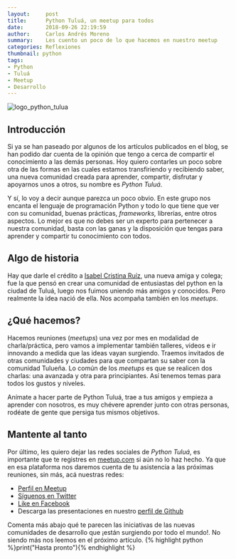```yaml
---
layout:     post
title:      Python Tuluá, un meetup para todos
date:       2018-09-26 22:19:59
author:     Carlos Andrés Moreno
summary:    Les cuento un poco de lo que hacemos en nuestro meetup
categories: Reflexiones
thumbnail: python
tags:
- Python
- Tuluá
- Meetup
- Desarrollo
---
```


![logo_python_tulua](https://secure.meetupstatic.com/photos/event/2/7/0/f/600_472869999.jpeg)

## Introducción

Si ya se han paseado por algunos de los artículos publicados en el blog, se han podido dar cuenta de la opinión que tengo a cerca de compartir el conocimiento a las demás personas. Hoy quiero contarles un poco sobre otra de las formas en las cuales estamos transfiriendo y recibiendo saber, una nueva comunidad creada para aprender, compartir, disfrutar y apoyarnos unos a otros, su nombre es _Python Tuluá_.

Y sí, lo voy a decir aunque parezca un poco obvio. En este grupo nos encanta el lenguaje de programación Python y todo lo que tiene que ver con su comunidad, buenas prácticas, _frameworks,_ librerías, entre otros aspectos. Lo mejor es que no debes ser un experto para pertenecer a nuestra comunidad, basta con las ganas y la disposición que tengas para aprender y compartir tu conocimiento con todos.

## Algo de historia

Hay que darle el crédito a [Isabel Cristina Ruíz](https://github.com/iris9112), una nueva amiga y colega; fue la que pensó en crear una comunidad de entusiastas del python en la ciudad de Tuluá, luego nos fuimos uniendo más amigos y conocidos. Pero realmente la idea nació de ella. Nos acompaña también en los _meetups_. 

## ¿Qué hacemos?

Hacemos reuniones (_meetups_) una vez por mes en modalidad de charla/práctica, pero vamos a implementar también talleres, videos e ir innovando a medida que las ideas vayan surgiendo. Traemos invitados de otras comunidades y ciudades para que compartan su saber con la comunidad Tulueña. Lo común de los _meetups_ es que se realicen dos charlas: una avanzada y otra para principiantes. Así tenemos temas para todos los gustos y niveles.

Anímate a hacer parte de Python Tuluá, trae a tus amigos y empieza a aprender con nosotros, es muy chévere aprender junto con otras personas, rodéate de gente que persiga tus mismos objetivos. 

## Mantente al tanto

Por último, les quiero dejar las redes sociales de _Python Tuluá_, es importante que te registres en [meetup.com](https://www.meetup.com/) si aún no lo haz hecho. Ya que en esa plataforma nos daremos cuenta de tu asistencia a las próximas reuniones, sin más, acá nuestras redes:

* [Perfil en Meetup](https://www.meetup.com/es-ES/Python-Tulua/)
* [Síguenos en Twitter](https://twitter.com/pythontulua)
* [Like en Facebook](https://www.facebook.com/pythontulua/)
* Descarga las presentaciones en nuestro [perfil de Github](https://github.com/PythonTulua)

Comenta más abajo qué te parecen las iniciativas de las nuevas comunidades de desarrollo que ¡están surgiendo por todo el mundo!. No siendo más nos leemos en el próximo artículo. {% highlight python %}print("Hasta pronto"){% endhighlight %}